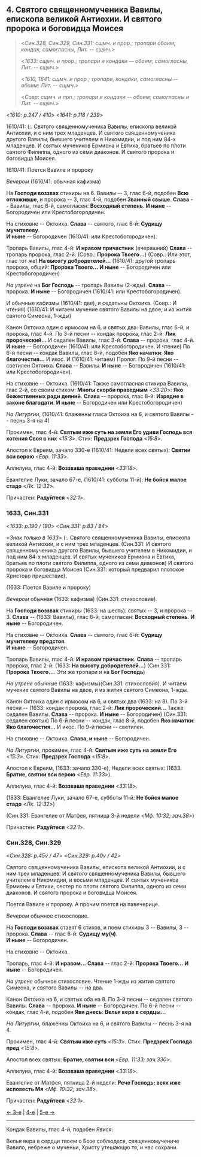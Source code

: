 
## 4. Святого священномученика Вавилы, епископа великой Антиохии. И святого пророка и боговидца Моисея  

> <*Син.328, Син.329, Син.331: сщмч. и прор.; тропари обоим; кондак, самогласны, Лит. -- сщмч.*>
> 
> <*1633: сщмч. и прор.; тропари и кондаки -- обоим; самогласны, Лит. -- сщмч.*>
>
> <*1610, 1641: сщмч. и прор.; тропари, кондаки, самогласны -- обоим; Лит. -- сщмч.*>
>
> <*Совр: сщмч. и прп.; тропари и кондаки -- обоим; самогласны и Лит. -- сщмч.*>

<*1610: p.247 / 410*>
<*1641: p.118 / 239*>

1610/41: (:. Святого священномученика Вавилы, епископа великой Антиохии, и с ним трех младенцев.
И святого священномученика другого Вавилы, бывшего учителем в Никомидии, и под ним 84-х младенцев. 
И святых мучеников Ермиона и Евтиха, братьев по плоти святого Филиппа, одного из семи диаконов.
И святого пророка и боговидца Моисея.

1610/41: Поется Вавиле и пророку

*Вечером* (1610/41: обычная кафизма)

На **Господи воззвах** стихиры на 6. Вавилы -- 3, глас 6-й, подобен **Всю отложивше**, 
и пророка -- 3, глас 4-й, подобен **Званный свыше**. 
**Слава** -- Вавилы, глас 6-й, самогласен: **Восходный степень**. 
**И ныне** -- Богородичен или Крестобогородичен. 

На стиховне -- Октоиха.
**Слава** -- святого, глас 6-й: **Судищу мучителеву**.  
**И ныне** -- Богородичен (1610/41: или Крестобогородичен).

Тропарь Вавилы, глас 4-й: **И нравом причастник** (вчерашний) 
**Слава** -- тропарь пророка, глас 2-й: (Совр.: **Пророка Твоего...**)
(Совр.: Или этот, глас тот же) **На высоту добродетелей...**
(1610/41: другой тропарь пророка, общий: **Пророка Твоего...** 
**И ныне** -- Богородичен или Крестобогородичен)

*На утрене* на **Бог Господь** -- тропарь Вавилы (2-жды). **Слава** -- пророка. 
**И ныне** -- Богородичен (1610/41: или Крестобогородичен). 

И обычные кафизмы (1610/41: две), и седальны Октоиха.
(Совр.: И чтения)
(1610/41: И читаем мучение святого Вавилы на двое, и из жития святого Симеона, 1-жды)

Канон Октоиха один с ирмосом на 6, и святых два: Вавилы, глас 6-й, и пророка, глас 4-й. 
По 3-й песни -- кондак пророка, глас 2-й: **Лик пророческий...**
И седален Вавилы, глас 3-й. 
**Слава** -- пророка, глас 4-й.
**И ныне** -- Богородичен (1610/41: или Крестобогородичен. И чтение) 
По 6-й песни -- кондак Вавилы, глас 8-й, подобен **Яко начатки**: **Яко благочестия...** 
И икос. И (1610/41: читаем) Пролог. 
По 9-й песни -- светилен Октоиха. **Слава** -- Вавилы. **И ныне** -- Богородичен (1610/41: или Крестобогородичен). 

На стиховне -- Октоиха.
(1610/41: Также самогласная стихира Вавилы, глас 2-й, со своим стихом: **Многы скорби праведным** <*33:20*>: 
**Яко божественных ради деяний**. 
**Слава** -- пророка, глас 8-й: **Изрядне в законе благодати**. 
**И ныне** -- Богородичен или Крестобогородичен)

*На Литургии*, (1610/41: блаженны гласа Октоиха на 6, и святого Вавилы -- песнь 3-я на 4) 

Прокимен, глас 4-й: **Святым иже суть на земли Его удиви Господь вся хотения Своя в них** <*15:3*>.
Стих: **Предзрех Господа** <*15:8*>.

Апостол к Евреям, зачало 330-е (1610/41: Недели всех святых): **Святии вси верою** <*Евр. 11:33*>. 

Аллилуиа, глас 4-й: **Воззваша праведнии** <*33:18*>.

Евангелие Луки, зачало 67-е, (1610/41: субботы 11-й): **Не бойся малое стадо** <*Лк. 12:32*>.

Причастен: **Радуйтеся** <*32:1*>.

### 1633, Син.331

<*1633: p.190 / 190*>
<*Син.331: p.83 / 84*>

<*Знак только в 1633*>
(:. Святого священномученика Вавилы, епископа великой Антиохии, и с ним трех младенцев.
(Син.331: И святого священномученика другого Вавилы, бывшего учителем в Никомидии, и под ним 84-х младенцев.
И святых мучеников Ермиона и Евтиха, братьев по плоти святого Филиппа, одного из семи диаконов)
И святого пророка и боговидца Моисея (Син.331: который предварил плотское Христово пришествие).

(1633: Поется Вавиле и пророку)

*Вечером* обычная (1633: кафизма) (Син.331: стихословие).

На **Господи воззвах** стихиры (1633: на шесть): святых -- 3, и пророка -- 3.
**Слава** -- (1633: Вавилы), глас 6-й, самогласен: **Восходный степень**.
**И ныне** -- Богородичен.

На стиховне -- Октоиха.
**Слава** -- святого, глас 6-й: **Судищу мучителеву предстоя**.  
**И ныне** -- Богородичен.

Тропарь Вавилы, глас 4-й: **И нравом причастник**.
**Слава** -- тропарь пророка, глас 2-й:
(1633: **На высоту добродетелей...**)
(Син.331: **Пророка Твоего...**. Эти же тропари и на **Бог Господь**)

*На утрене* обычные (1633: кафизмы)(Син.331: стихословия).
И читаем мучение святого Вавилы на двое, и из жития святого Симеона, 1-жды.

Канон Октоиха один с ирмосом на 6, и святых два (1633: на 8).
По 3-й песни -- (1633: кондак пророка, глас 2-й: **Лик пророческий...**
Также седален Вавилы. **Слава** -- пророка. **И ныне** -- Богородичен)
(Син.331: седален святых)
По 6-й песни -- кондак, глас 8-й, подобен **Яко начатки**: **Яко благочестия...** И икос.
По 9-й песни -- светилен.

На стиховне -- Октоиха. **Слава, и ныне** -- Богородичен.

*На Литургии*, прокимен, глас 4-й: **Святым иже суть на земли Его** <*15:3*>.
Стих: **Предзрех Господа** <*15:8*>.

Апостол к Евреям, (1633: зачало 330-е), Недели всех святых: (1633: **Братие, святии вси верою** <*Евр. 11:33*>).

Аллилуиа, глас 4-й: **Воззваша праведнии** <*33:18*>.

(1633: Евангелие Луки, зачало 67-е, субботы 11-й: **Не бойся малое стадо** <*Лк. 12:32*>)

(Син.331: Евангелие от Матфея, пятница 3-й недели <*Мф. 10:32; зач.38*>)

Причастен: **Радуйтеся** <*32:1*>.

### Син.328, Син.329

<*Син.328: p.45v / 47*>
<*Син.329: p.40v / 42*>

Святого священномученика Вавилы, епископа великой Антиохии, и с ним трех младенцев.
И святого священномученика Вавилы, бывшего учителем в Никомидии, и восьми младенцев.
И святых мучеников Ермионы и Евтихи, сестер по плоти святого Филиппа, одного из семи диаконов.
И святого пророка и боговидца Моисея.

Поется Вавиле и пророку. А прочим поется на павечерице.

*Вечером* обычное стихословие.

На **Господи воззвах** ставят 6 стихов, и поем стихиры 3 -- Вавилы, 3 -- пророка. 
**Слава** -- глас 6-й: **Судищу му(ч)**.  
**И ныне** -- Богородичен.

На стиховне -- Октоиха. 

Тропарь, глас 4-й: **И нравом...**
**Слава** -- глас 2-й: **Пророка Твоего...**
**И ныне** -- Богородичен.

*На утрене* обычное стихословие. 
Чтение 1-жды из жития святого Симеона, и святого Вавилы -- на два.

Канон Октоиха на 6, и святых оба на 8. 
По 3-й песни -- седален святого Вавилы. **Слава** -- пророка. **И ныне** -- Богородичен. 
По 6-й песни -- кондак, глас 4-й, подобен **Яви днесь**: **Велья вера в сердцы...**

*На Литургии*, блаженны Октоиха на 6, и святого Вавилы -- песнь 3-я на 4. 

Прокимен, глас 4-й: **Святым иже суть** <*15:3*>.
Стих: **Предзрех Господа пред** <*15:8*>.

Апостол всех святых: **Братие, святии вси** <*Евр. 11:33; зач.330*>.

Аллилуиа, глас 4-й: **Воззваша праведнии** <*33:18*>.

Евангелие от Матфея, пятница 2-й недели: **Рече Господь: всяк иже исповесть Мя** <*Мф. 10:32; зач.38*>.

Причастен: **Радуйтеся** <*32:1*>.

[← 3-е](09_03_SAB.ru.md) | [4-е](README.md#3-й) | [5-е →](09_05_SAB.ru.md)

---

Кондак Вавилы, глас 4-й, подобен *Явися*: 

Велья вера в сердци твоем о Бозе соблюдеся, священномучениче Вавило, небреже о мученьи, 
Христу утешающю тя, и нас сохрани.
